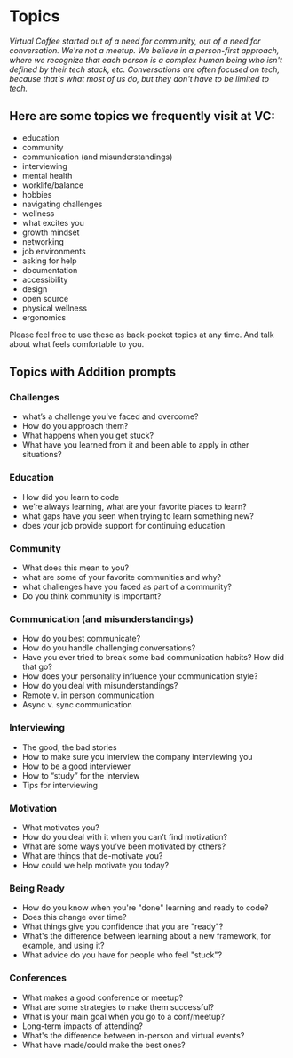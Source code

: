 # Topics

_Virtual Coffee started out of a need for community, out of a need for conversation. We're not a meetup. We believe in a person-first approach, where we recognize that each person is a complex human being who isn't defined by their tech stack, etc. Conversations are often focused on tech, because that's what most of us do, but they don't have to be limited to tech._

## Here are some topics we frequently visit at VC:

- education
- community
- communication (and misunderstandings)
- interviewing
- mental health
- worklife/balance
- hobbies
- navigating challenges
- wellness
- what excites you
- growth mindset
- networking
- job environments
- asking for help
- documentation
- accessibility
- design
- open source
- physical wellness
- ergonomics

Please feel free to use these as back-pocket topics at any time. And talk about what feels comfortable to you.

## Topics with Addition prompts
### Challenges
- what’s a challenge you’ve faced and overcome?
- How do you approach them?
- What happens when you get stuck?
- What have you learned from it and been able to apply in other situations?


### Education
- How did you learn to code
- we’re always learning, what are your favorite places to learn?
- what gaps have you seen when trying to learn something new?
- does your job provide support for continuing education

### Community
- What does this mean to you?
- what are some of your favorite communities and why?
- what challenges have you faced as part of a community?
- Do you think community is important?

### Communication (and misunderstandings)
- How do you best communicate?
- How do you handle challenging conversations?
- Have you ever tried to break some bad communication habits? How did that go?
- How does your personality influence your communication style?
- How do you deal with misunderstandings?
- Remote v. in person communication
- Async v. sync communication

### Interviewing
- The good, the bad stories
- How to make sure you interview the company interviewing you
- How to be a good interviewer
- How to “study” for the interview
- Tips for interviewing

### Motivation 
- What motivates you?
- How do you deal with it when you can’t find motivation?
- What are some ways you’ve been motivated by others?
- What are things that de-motivate you?
- How could we help motivate you today?

### Being Ready
- How do you know when you're "done" learning and ready to code? 
- Does this change over time? 
- What things give you confidence that you are "ready"?
- What's the difference between learning about a new framework, for example, and using it?
- What advice do you have for people who feel "stuck"?

### Conferences
- What makes a good conference or meetup?
- What are some strategies to make them successful?
- What is your main goal when you go to a conf/meetup?
- Long-term impacts of attending?
- What's the difference between in-person and virtual events?
- What have made/could make the best ones?
